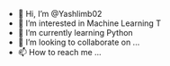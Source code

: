 - 👋 Hi, I’m @Yashlimb02
- 👀 I’m interested in Machine Learning T
- 🌱 I’m currently learning Python 
- 💞️ I’m looking to collaborate on ...
- 📫 How to reach me ...

<!---
Yashlimb02/Yashlimb02 is a ✨ special ✨ repository because its `README.md` (this file) appears on your GitHub profile.
You can click the Preview link to take a look at your changes.
--->

